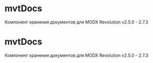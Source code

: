 # mvtDocs
Компонент хранения документов для MODX Revolution v2.5.0 - 2.7.3
# mvtDocs
Компонент хранения документов для MODX Revolution v2.5.0 - 2.7.3

